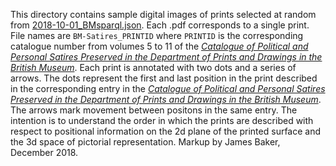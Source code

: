 This directory contains sample digital images of prints selected at random from [2018-10-01_BMsparql.json](https://github.com/CuratorialVoice/data/blob/master/BMsparql/2018-10-01_BMsparql.json). Each .pdf corresponds to a single print. File names are `BM-Satires_PRINTID` where `PRINTID` is the corresponding catalogue number from volumes 5 to 11 of the *[Catalogue of Political and Personal Satires Preserved in the Department of Prints and Drawings in the British Museum](https://en.wikipedia.org/wiki/Catalogue_of_Political_and_Personal_Satires_Preserved_in_the_Department_of_Prints_and_Drawings_in_the_British_Museum)*. Each print is annotated with two dots and a series of arrows. The dots represent the first and last position in the print described in the corresponding entry in the *[Catalogue of Political and Personal Satires Preserved in the Department of Prints and Drawings in the British Museum](https://en.wikipedia.org/wiki/Catalogue_of_Political_and_Personal_Satires_Preserved_in_the_Department_of_Prints_and_Drawings_in_the_British_Museum)*. The arrows mark movement between positons in the same entry. The intention is to understand the order in which the prints are described with respect to positional information on the 2d plane of the printed surface and the 3d space of pictorial representation. Markup by James Baker, December 2018.
